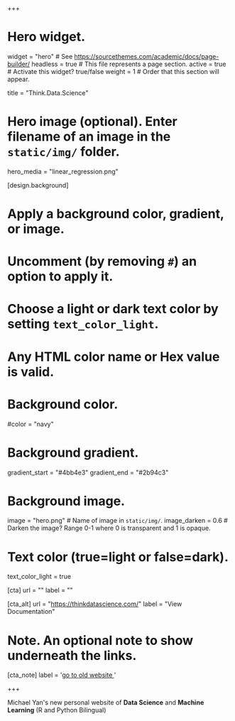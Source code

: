 +++
# Hero widget.
widget = "hero"  # See https://sourcethemes.com/academic/docs/page-builder/
headless = true  # This file represents a page section.
active = true  # Activate this widget? true/false
weight = 1  # Order that this section will appear.

title = "Think.Data.Science"

# Hero image (optional). Enter filename of an image in the `static/img/` folder.
hero_media = "linear_regression.png"

[design.background]
  # Apply a background color, gradient, or image.
  #   Uncomment (by removing `#`) an option to apply it.
  #   Choose a light or dark text color by setting `text_color_light`.
  #   Any HTML color name or Hex value is valid.

  # Background color.
  #color = "navy"
  
  # Background gradient.
  gradient_start = "#4bb4e3"
  gradient_end = "#2b94c3"
  
  # Background image.
  image = "hero.png"  # Name of image in `static/img/`.
  image_darken = 0.6  # Darken the image? Range 0-1 where 0 is transparent and 1 is opaque.

  # Text color (true=light or false=dark).
  text_color_light = true
  
[cta]
  url = ""
  label = ""
  
[cta_alt]
  url = "https://thinkdatascience.com/"
  label = "View Documentation"

# Note. An optional note to show underneath the links.
[cta_note]
  label = '<a id="old-blog" href="https://thinkdatascience.com">go to old website <!-- V --></a>'


+++

Michael Yan's new personal website of **Data Science** and **Machine Learning** (R and Python Bilingual)
